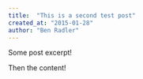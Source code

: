 ```yaml
---
title:  "This is a second test post"
created_at: "2015-01-28"
author: "Ben Radler"
---
```


Some post excerpt!

<!--more-->

Then the content!
